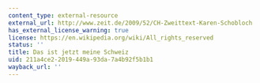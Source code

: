 ```yaml
---
content_type: external-resource
external_url: http://www.zeit.de/2009/52/CH-Zweittext-Karen-Schobloch
has_external_license_warning: true
license: https://en.wikipedia.org/wiki/All_rights_reserved
status: ''
title: Das ist jetzt meine Schweiz
uid: 211a4ce2-2019-449a-93da-7a4b92f5b1b1
wayback_url: ''
---
```

